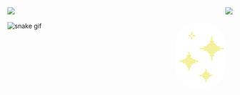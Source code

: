 <div>
  
  <img  height="180em" src="https://github-readme-stats.vercel.app/api?username=polluxastre&show_icons=true&theme=radical&include_all_commits=true&count_private=true"/>
  
  <img align="right" height="160em" src="https://github-readme-stats.vercel.app/api/top-langs/?username=polluxastre&layout=compact&langs_count=16&theme=radical"/>
  </div>
  
![snake gif](https://github.com/polluxastre/polluxastre/blob/output/github-contribution-grid-snake.svg) <img align="right" alt="star-gif" height="150" style="border-radius:50px;" src="giphy.gif?width=150&height=150">
